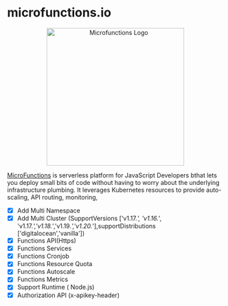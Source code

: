 # microfunctions.io
<p align="center">
  <a href="https://microfunctions.io" target="blank"><img src="http://www.microfunctions.io/wp-content/uploads/2020/07/New-Project-3.png" width="320" alt="Microfunctions Logo" /></a>
</p>

[MicroFunctions](https://microFunctions.io/)  is serverless platform  for JavaScript Developers bthat lets you deploy small bits of code without having to worry about the underlying infrastructure plumbing. It leverages Kubernetes  resources to provide auto-scaling, API routing, monitoring,

- [x] Add Multi Namespace
- [x] Add Multi Cluster (SupportVersions ['v1.17.*', 'v1.16.*', 'v1.17.*','v1.18.*','v1.19.*','v1.20.*'],supportDistributions ['digitalocean','vanilla'])
- [x] Functions API(Https)
- [x] Functions Services
- [x] Functions Cronjob
- [x] Functions Resource Quota
- [x] Functions Autoscale
- [x] Functions Metrics  
- [x] Support Runtime ( Node.js)
- [x] Authorization API (x-apikey-header)
